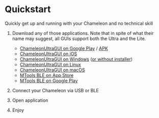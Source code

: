 # Quickstart

Quickly get up and running with your Chameleon and no technical skill

1. Download any of those applications. Note that in spite of what their name may suggest, all GUIs support both the Ultra and the Lite.
   
   - [ChameleonUltraGUI on Google Play](https://play.google.com/store/apps/details?id=io.chameleon.ultra) / [APK](https://nightly.link/GameTec-live/ChameleonUltraGUI/workflows/build-app/main/apk.zip)
   - [ChameleonUltraGUI on iOS](https://apps.apple.com/dk/app/chameleon-ultra-gui/id6462919364)
   - [ChameleonUltraGUI on Windows](https://nightly.link/GameTec-live/ChameleonUltraGUI/workflows/build-app/main/windows-installer.zip) ([or without installer](https://nightly.link/GameTec-live/ChameleonUltraGUI/workflows/build-app/main/windows.zip))
   - [ChameleonUltraGUI on Linux](https://nightly.link/GameTec-live/ChameleonUltraGUI/workflows/build-app/main/linux.zip)
   - [ChameleonUltraGUI on macOS](https://apps.apple.com/app/chameleon-ultra-gui/id6462919364)
   - [MTools BLE on App Store](https://apps.apple.com/app/mtools-ble-rfid-reader/id1531345398)
   - [MTools BLE on Google Play](https://play.google.com/store/apps/details?id=com.mtoolstec.mtoolsLite) 

2. Connect your Chameleon via USB or BLE

3. Open application

4. Enjoy
